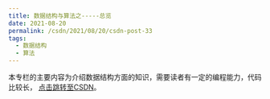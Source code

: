 ```yaml
---
title: 数据结构与算法之-----总览
date: 2021-08-20
permalink: /csdn/2021/08/20/csdn-post-33
tags:
  - 数据结构
  - 算法
---
```


本专栏的主要内容为介绍数据结构方面的知识，需要读者有一定的编程能力，代码比较长， [点击跳转至CSDN](https://blog.csdn.net/sixibiheye/article/details/119798368)。